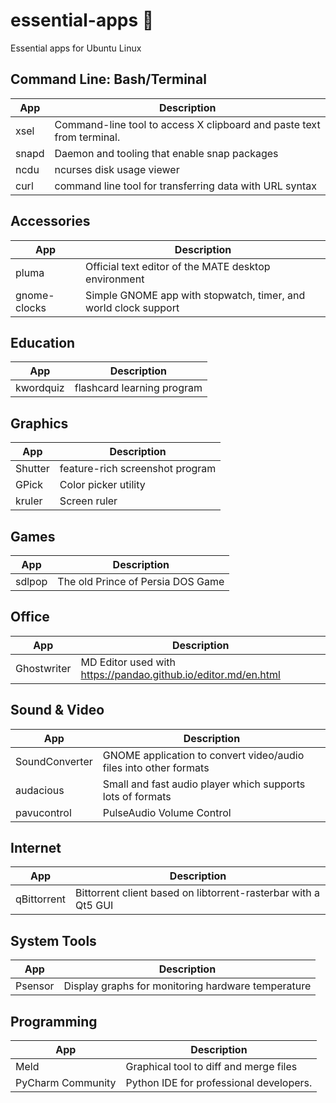 # essential-apps 🐧

Essential apps for Ubuntu Linux

## Command Line: Bash/Terminal

| App   | Description                                                                       |
| ----- | --------------------------------------------------------------------------------- |
| xsel  | Command-line tool to access X clipboard and paste text from terminal.             |
| snapd | Daemon and tooling that enable snap packages                                      |
| ncdu  | ncurses disk usage viewer                                                         |
| curl  | command line tool for transferring data with URL syntax                           |

## Accessories

| App          | Description                                                                |
| ------------ | -------------------------------------------------------------------------- |
| pluma        | Official text editor of the MATE desktop environment                       |
| gnome-clocks | Simple GNOME app with stopwatch, timer, and world clock support            |

## Education

| App       | Description                                                                   |
| --------- | ----------------------------------------------------------------------------- |
| kwordquiz | flashcard learning program                                                    |

## Graphics

| App       | Description                                                                   |
| --------- | ----------------------------------------------------------------------------- |
| Shutter   | feature-rich screenshot program                                               |
| GPick     | Color picker utility                                                          |
| kruler    | Screen ruler                                                                  |

## Games

| App    | Description                                                                      |
| ------ | -------------------------------------------------------------------------------- |
| sdlpop | The old Prince of Persia DOS Game                                                |

## Office

| App         | Description                                                                 |
| ----------- | --------------------------------------------------------------------------- |
| Ghostwriter | MD Editor used with https://pandao.github.io/editor.md/en.html              |

## Sound & Video

| App            | Description                                                              |
| -------------- | ------------------------------------------------------------------------ |
| SoundConverter | GNOME application to convert video/audio files into other formats        |
| audacious      | Small and fast audio player which supports lots of formats               |
| pavucontrol    | PulseAudio Volume Control                                                |

## Internet

| App         | Description                                                                 |
| ----------- | --------------------------------------------------------------------------- |
| qBittorrent | Bittorrent client based on libtorrent-rasterbar with a Qt5 GUI              |

## System Tools

| App     | Description                                                                     |
| ------- | ------------------------------------------------------------------------------- |
| Psensor | Display graphs for monitoring hardware temperature                              |

## Programming

| App               | Description                                                           |
| ----------------- | --------------------------------------------------------------------- |
| Meld              | Graphical tool to diff and merge files                                |
| PyCharm Community | Python IDE for professional developers.                               |



